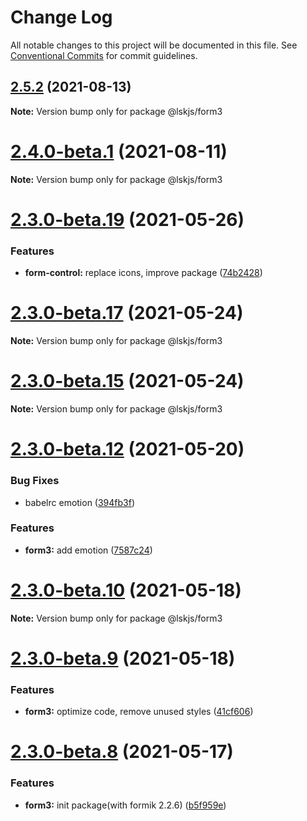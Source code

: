 # Change Log

All notable changes to this project will be documented in this file.
See [Conventional Commits](https://conventionalcommits.org) for commit guidelines.

## [2.5.2](https://github.com/lskjs/ux/compare/v2.5.1...v2.5.2) (2021-08-13)

**Note:** Version bump only for package @lskjs/form3





# [2.4.0-beta.1](https://github.com/lskjs/ux/compare/v2.3.0-beta.29...v2.4.0-beta.1) (2021-08-11)

**Note:** Version bump only for package @lskjs/form3





# [2.3.0-beta.19](https://github.com/lskjs/ux/tree/master/packages/form3/compare/v2.3.0-beta.18...v2.3.0-beta.19) (2021-05-26)


### Features

* **form-control:** replace icons, improve package ([74b2428](https://github.com/lskjs/ux/tree/master/packages/form3/commit/74b2428eebd5b103ed9ed4fd93fbf3361a534d06))





# [2.3.0-beta.17](https://github.com/lskjs/ux/tree/master/packages/form3/compare/v2.3.0-beta.15...v2.3.0-beta.17) (2021-05-24)

**Note:** Version bump only for package @lskjs/form3





# [2.3.0-beta.15](https://github.com/lskjs/ux/tree/master/packages/form3/compare/v2.3.0-beta.13...v2.3.0-beta.15) (2021-05-24)

**Note:** Version bump only for package @lskjs/form3





# [2.3.0-beta.12](https://github.com/lskjs/ux/tree/master/packages/form3/compare/v2.3.0-beta.11...v2.3.0-beta.12) (2021-05-20)


### Bug Fixes

* babelrc emotion ([394fb3f](https://github.com/lskjs/ux/tree/master/packages/form3/commit/394fb3f77ae0f84e152314003390dcdeb39f0a23))


### Features

* **form3:** add emotion ([7587c24](https://github.com/lskjs/ux/tree/master/packages/form3/commit/7587c247bc6d8976e1cb254fba870793ac2d398e))





# [2.3.0-beta.10](https://github.com/lskjs/ux/tree/master/packages/form3/compare/v2.3.0-beta.9...v2.3.0-beta.10) (2021-05-18)

**Note:** Version bump only for package @lskjs/form3





# [2.3.0-beta.9](https://github.com/lskjs/ux/tree/master/packages/form3/compare/v2.3.0-beta.8...v2.3.0-beta.9) (2021-05-18)


### Features

* **form3:** optimize code, remove unused styles ([41cf606](https://github.com/lskjs/ux/tree/master/packages/form3/commit/41cf606ad0c78c1d6bab5a03e720621b8f7a9e6d))





# [2.3.0-beta.8](https://github.com/lskjs/ux/tree/master/packages/form3/compare/v2.3.0-beta.7...v2.3.0-beta.8) (2021-05-17)


### Features

* **form3:** init package(with formik 2.2.6) ([b5f959e](https://github.com/lskjs/ux/tree/master/packages/form3/commit/b5f959e1e75356d58b285a3bd9f8368507edd7d8))
